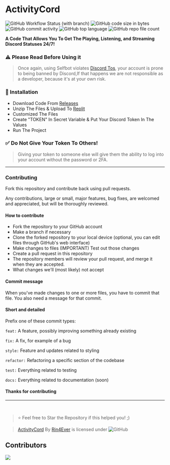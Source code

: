 # ActivityCord
<img alt="GitHub Workflow Status (with branch)" src="https://img.shields.io/github/actions/workflow/status/rinxyzz/ActivityCord/codeql.yml?branch=main&style=for-the-badge">
<img alt="GitHub code size in bytes" src="https://img.shields.io/github/languages/code-size/rinxyzz/ActivityCord?style=for-the-badge">
<img alt="GitHub commit activity" src="https://img.shields.io/github/commit-activity/y/rinxyzz/ActivityCord">
<img alt="GitHub top language" src="https://img.shields.io/github/languages/top/rinxyzz/ActivityCord?style=social">
<img alt="GitHub repo file count" src="https://img.shields.io/github/directory-file-count/rinxyzz/ActivityCord?style=social">

**A Code That Allows You To Get The Playing, Listening, and Streaming Discord Statuses 24/7!**

### ⚠️ Please Read Before Using it
> Once again, using Selfbot violates [Discord Tos](https://discord.com/terms), your account is prone to being banned by Discord,If that happens we are not responsible as a developer, because it's at your own risk.

### 🔧 Installation
- Download Code From [Releases](https://github.com/rinxyzz/ActivityCord/releases)
- Unzip The Files & Upload To [Replit](https://replit.com)
- Customized The Files
- Create "TOKEN" In Secret Variable & Put Your Discord Token In The Values
- Run The Project

### ✅ Do Not Give Your Token To Others!
> Giving your token to someone else will give them the ability to log into your account without the password or 2FA.

---
### Contributing
Fork this repository and contribute back using pull requests.

Any contributions, large or small, major features, bug fixes, are welcomed and appreciated, but will be thoroughly reviewed.

#### How to contribute
- Fork the repository to your GitHub account
- Make a branch if necessary
- Clone the forked repository to your local device (optional, you can edit files through GitHub's web interface)
- Make changes to files
(IMPORTANT) Test out those changes
- Create a pull request in this repository
- The repository members will review your pull request, and merge it when they are accepted.
- What changes we'll (most likely) not accept

#### Commit message
When you've made changes to one or more files, you have to commit that file. You also need a message for that commit.

#### Short and detailed
Prefix one of these commit types:

`feat:` A feature, possibly improving something already existing

`fix:` A fix, for example of a bug

`style:` Feature and updates related to styling

`refactor:` Refactoring a specific section of the codebase 

`test:` Everything related to testing 

`docs:` Everything related to documentation (soon)

#### Thanks for contributing

---

</br>

> ⭐ Feel free to Star the Repository if this helped you! ;)

> [ActivityCord](https://github.com/rinxyzz/ActivityCord) By [Rin4Ever](https://rin4ever.xyz) is licensed under <img alt="GitHub" src="https://img.shields.io/github/license/rinxyzz/ActivityCord">
## Contributors
<a href="https://github.com/rinxyzz/ActivityCord/graphs/contributors">
  <img src="https://contrib.rocks/image?repo=rinxyzz/ActivityCord" />
</a>

